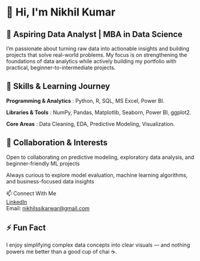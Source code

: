 # 👋 Hi, I'm Nikhil Kumar

## 🚀 Aspiring Data Analyst | MBA in Data Science

I’m passionate about turning raw data into actionable insights and building projects that solve real-world problems. My focus is on strengthening the foundations of data analytics while actively building my portfolio with practical, beginner-to-intermediate projects.

## 🔧 Skills & Learning Journey

**Programming & Analytics** : Python, R, SQL, MS Excel, Power BI.

**Libraries & Tools** : NumPy, Pandas, Matplotlib, Seaborn, Power BI, ggplot2.

**Core Areas** : Data Cleaning, EDA, Predictive Modeling, Visualization.

## 🤝 Collaboration & Interests
Open to collaborating on predictive modeling, exploratory data analysis, and beginner-friendly ML projects

Always curious to explore model evaluation, machine learning algorithms, and business-focused data insights

📫 Connect With Me  
[LinkedIn](https://linkedin.com/in/nikhil-kumar-604529217/)  
Email: nikhilssikarwar@gmail.com  

## ⚡ Fun Fact
I enjoy simplifying complex data concepts into clear visuals — and nothing powers me better than a good cup of chai ☕.




